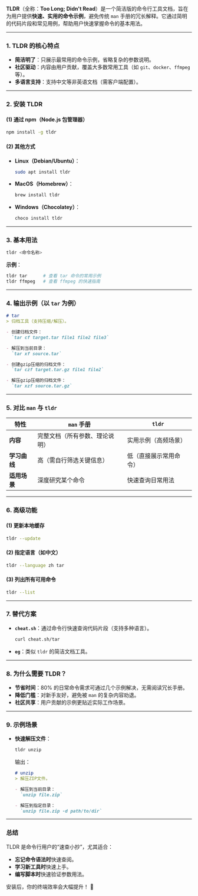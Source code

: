 **TLDR**（全称：**Too Long; Didn't Read**）是一个简洁版的命令行工具文档，旨在为用户提供**快速、实用的命令示例**，避免传统 `man` 手册的冗长解释。它通过简明的代码片段和常见用例，帮助用户快速掌握命令的基本用法。

---

### **1. TLDR 的核心特点**
- **简洁明了**：只展示最常用的命令示例，省略复杂的参数说明。
- **社区驱动**：内容由用户贡献，覆盖大多数常用工具（如 `git`、`docker`、`ffmpeg` 等）。
- **多语言支持**：支持中文等非英语文档（需客户端配置）。

---

### **2. 安装 TLDR**
#### **(1) 通过 npm（Node.js 包管理器）**
```bash
npm install -g tldr
```
#### **(2) 其他方式**
- **Linux（Debian/Ubuntu）**：
  ```bash
  sudo apt install tldr
  ```
- **MacOS（Homebrew）**：
  ```bash
  brew install tldr
  ```
- **Windows（Chocolatey）**：
  ```bash
  choco install tldr
  ```

---

### **3. 基本用法**
```bash
tldr <命令名称>
```
**示例**：
```bash
tldr tar      # 查看 tar 命令的常用示例
tldr ffmpeg   # 查看 ffmpeg 的快速指南
```

---

### **4. 输出示例（以 `tar` 为例）**
```markdown
# tar
> 归档工具（支持压缩/解压）。

- 创建归档文件：
  `tar cf target.tar file1 file2 file3`

- 解压到当前目录：
  `tar xf source.tar`

- 创建gzip压缩的归档文件：
  `tar czf target.tar.gz file1 file2`

- 解压gzip压缩的归档文件：
  `tar xzf source.tar.gz`
```

---

### **5. 对比 `man` 与 `tldr`**
| 特性          | `man` 手册                          | `tldr`                          |
|---------------|-------------------------------------|---------------------------------|
| **内容**      | 完整文档（所有参数、理论说明）      | 实用示例（高频场景）            |
| **学习曲线**  | 高（需自行筛选关键信息）            | 低（直接展示常用命令）          |
| **适用场景**  | 深度研究某个命令                    | 快速查询日常用法                |

---

### **6. 高级功能**
#### **(1) 更新本地缓存**
```bash
tldr --update
```
#### **(2) 指定语言（如中文）**
```bash
tldr --language zh tar
```
#### **(3) 列出所有可用命令**
```bash
tldr --list
```

---

### **7. 替代方案**
- **`cheat.sh`**：通过命令行快速查询代码片段（支持多种语言）。
  ```bash
  curl cheat.sh/tar
  ```
- **`eg`**：类似 `tldr` 的简洁文档工具。

---

### **8. 为什么需要 TLDR？**
- **节省时间**：80% 的日常命令需求可通过几个示例解决，无需阅读冗长手册。
- **降低门槛**：对新手友好，避免被 `man` 的复杂内容劝退。
- **社区共享**：用户贡献的示例更贴近实际工作场景。

---

### **9. 示例场景**
- **快速解压文件**：
  ```bash
  tldr unzip
  ```
  输出：
  ```markdown
  # unzip
  > 解压ZIP文件。

  - 解压到当前目录：
    `unzip file.zip`

  - 解压到指定目录：
    `unzip file.zip -d path/to/dir`
  ```

---

### **总结**
TLDR 是命令行用户的“速查小抄”，尤其适合：
- **忘记命令语法时**快速查阅。
- **学习新工具时**快速上手。
- **编写脚本时**快速验证参数用法。

安装后，你的终端效率会大幅提升！ 🚀